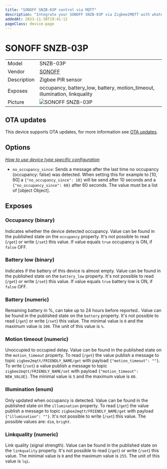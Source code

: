 ```yaml
---
title: "SONOFF SNZB-03P control via MQTT"
description: "Integrate your SONOFF SNZB-03P via Zigbee2MQTT with whatever smart home infrastructure you are using without the vendor's bridge or gateway."
addedAt: 2023-11-30T19:41:12
pageClass: device-page
---
```


<!-- !!!! -->
<!-- ATTENTION: This file is auto-generated through docgen! -->
<!-- You can only edit the "Notes"-Section between the two comment lines "Notes BEGIN" and "Notes END". -->
<!-- Do not use h1 or h2 heading within "## Notes"-Section. -->
<!-- !!!! -->

# SONOFF SNZB-03P

|     |     |
|-----|-----|
| Model | SNZB-03P  |
| Vendor  | [SONOFF](/supported-devices/#v=SONOFF)  |
| Description | Zigbee PIR sensor |
| Exposes | occupancy, battery_low, battery, motion_timeout, illumination, linkquality |
| Picture | ![SONOFF SNZB-03P](https://www.zigbee2mqtt.io/images/devices/SNZB-03P.jpg) |


<!-- Notes BEGIN: You can edit here. Add "## Notes" headline if not already present. -->


<!-- Notes END: Do not edit below this line -->


## OTA updates
This device supports OTA updates, for more information see [OTA updates](../guide/usage/ota_updates.md).


## Options
*[How to use device type specific configuration](../guide/configuration/devices-groups.md#specific-device-options)*

* `no_occupancy_since`: Sends a message after the last time no occupancy (occupancy: false) was detected. When setting this for example to [10, 60] a `{"no_occupancy_since": 10}` will be send after 10 seconds and a `{"no_occupancy_since": 60}` after 60 seconds. The value must be a list of [object Object].


## Exposes

### Occupancy (binary)
Indicates whether the device detected occupancy.
Value can be found in the published state on the `occupancy` property.
It's not possible to read (`/get`) or write (`/set`) this value.
If value equals `true` occupancy is ON, if `false` OFF.

### Battery low (binary)
Indicates if the battery of this device is almost empty.
Value can be found in the published state on the `battery_low` property.
It's not possible to read (`/get`) or write (`/set`) this value.
If value equals `true` battery low is ON, if `false` OFF.

### Battery (numeric)
Remaining battery in %, can take up to 24 hours before reported..
Value can be found in the published state on the `battery` property.
It's not possible to read (`/get`) or write (`/set`) this value.
The minimal value is `0` and the maximum value is `100`.
The unit of this value is `%`.

### Motion timeout (numeric)
Unoccupied to occupied delay.
Value can be found in the published state on the `motion_timeout` property.
To read (`/get`) the value publish a message to topic `zigbee2mqtt/FRIENDLY_NAME/get` with payload `{"motion_timeout": ""}`.
To write (`/set`) a value publish a message to topic `zigbee2mqtt/FRIENDLY_NAME/set` with payload `{"motion_timeout": NEW_VALUE}`.
The minimal value is `5` and the maximum value is `60`.

### Illumination (enum)
Only updated when occupancy is detected.
Value can be found in the published state on the `illumination` property.
To read (`/get`) the value publish a message to topic `zigbee2mqtt/FRIENDLY_NAME/get` with payload `{"illumination": ""}`.
It's not possible to write (`/set`) this value.
The possible values are: `dim`, `bright`.

### Linkquality (numeric)
Link quality (signal strength).
Value can be found in the published state on the `linkquality` property.
It's not possible to read (`/get`) or write (`/set`) this value.
The minimal value is `0` and the maximum value is `255`.
The unit of this value is `lqi`.

